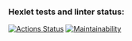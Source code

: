 ### Hexlet tests and linter status:
[![Actions Status](https://github.com/algrince/python-project-lvl1/workflows/hexlet-check/badge.svg)](https://github.com/algrince/python-project-lvl1/actions)
[![Maintainability](https://api.codeclimate.com/v1/badges/8fffcda03c60485222de/maintainability)](https://codeclimate.com/github/algrince/python-project-lvl1/maintainability)
